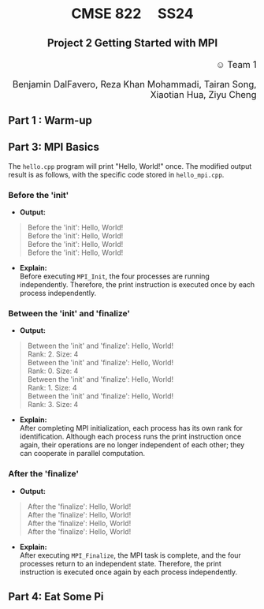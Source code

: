 # <p style="text-align: center;"> CMSE 822 &nbsp;&nbsp;&nbsp; SS24
## <p style="text-align: center;">  Project 2 Getting Started with MPI
<p style="text-align: right; font-size: 18px;">  &#9786; Team 1  </p>
<p style="text-align: right; font-size: 18px;">  Benjamin DalFavero, Reza Khan Mohammadi, Tairan Song, Xiaotian Hua, Ziyu Cheng</p>  



## Part 1 :  Warm-up

 


## Part 3: MPI Basics

The `hello.cpp` program will print "Hello, World!" once. The modified output result is as follows, with the specific code stored in `hello_mpi.cpp`.

### Before the 'init'
- **Output:**

<blockquote>
  Before the 'init': Hello, World! <br>
  Before the 'init': Hello, World! <br>
  Before the 'init': Hello, World! <br>
  Before the 'init': Hello, World!
</blockquote>

- **Explain:** \
  Before executing `MPI_Init`, the four processes are running independently. Therefore, the print instruction is executed once by each process independently.

### Between the 'init' and 'finalize'
- **Output:**

<blockquote>
  Between the 'init' and 'finalize': Hello, World! <br>
  Rank: 2. Size: 4 <br>
  Between the 'init' and 'finalize': Hello, World! <br>
  Rank: 0. Size: 4 <br>
  Between the 'init' and 'finalize': Hello, World! <br>
  Rank: 1. Size: 4 <br>
  Between the 'init' and 'finalize': Hello, World! <br>
  Rank: 3. Size: 4
</blockquote>

- **Explain:** \
  After completing MPI initialization, each process has its own rank for identification. Although each process runs the print instruction once again, their operations are no longer independent of each other; they can cooperate in parallel computation.

### After the 'finalize'
- **Output:**

<blockquote>
  After the 'finalize': Hello, World!  <br>
  After the 'finalize': Hello, World!  <br>
  After the 'finalize': Hello, World!  <br>
  After the 'finalize': Hello, World!
</blockquote>

- **Explain:** \
  After executing `MPI_Finalize`, the MPI task is complete, and the four processes return to an independent state. Therefore, the print instruction is executed once again by each process independently.



## Part 4: Eat Some Pi